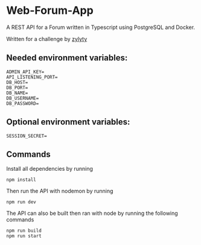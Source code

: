 # Web-Forum-App

A REST API for a Forum written in Typescript using PostgreSQL and Docker.

Written for a challenge by [zylyty](https://zylyty.com/)

## Needed environment variables:
```
ADMIN_API_KEY=
API_LISTENING_PORT=
DB_HOST=
DB_PORT=
DB_NAME=
DB_USERNAME=
DB_PASSWORD=
```

## Optional environment variables:
```
SESSION_SECRET=
```

## Commands
Install all dependencies by running
```
npm install
```

Then run the API with nodemon by running
```
npm run dev
```

The API can also be built then ran with node by running the following commands
```
npm run build
npm run start
```
